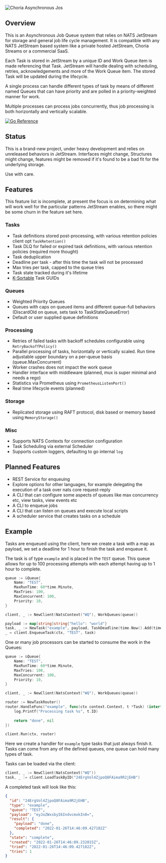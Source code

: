 ![Choria Asynchronous Jos](https://choria.io/async-logo-horizontal.png)

## Overview

This is an Asynchronous Job Queue system that relies on NATS JetStream for storage and general job life cycle management.
It is compatible with any NATS JetStream based system like a private hosted JetStream, Choria Streams or a commercial SaaS.

Each Task is stored in JetStream by a unique ID and Work Queue item is made referencing that Task. JetStream will handle
dealing with scheduling, retries, acknowledgements and more of the Work Queue item.  The stored Task will be updated
during the lifecycle.

A single process can handle different types of task by means of different named Queues that can have priority and are
polled in a priority-weighted manner for work.

Multiple processes can process jobs concurrently, thus job processing is both horizontally and vertically scalable.

[![Go Reference](https://pkg.go.dev/badge/github.com/choria-io/asyncjobs.svg)](https://pkg.go.dev/github.com/choria-io/asyncjobs)

## Status

This is a brand-new project, under heavy development and relies on unreleased behaviors in JetStream. Interfaces might change,
Structures might change, features might be removed if it's found to be a bad fit for the underlying storage.

Use with care.

## Features

This feature list is incomplete, at present the focus is on determining what will work well for the particular patterns
JetStream enables, so there might be some churn in the feature set here.

### Tasks

* Task definitions stored post-processing, with various retention policies client opt `TaskRetention()`
* Task DLQ for failed or expired task definitions, with various retention policies (required more thought)
* Task deduplication
* Deadline per task - after this time the task will not be processed
* Max tries per task, capped to the queue tries
* Task state tracked during it's lifetime
* [K-Sortable](https://github.com/segmentio/ksuid) Task GUIDs

### Queues

* Weighted Priority Queues
* Queues with caps on queued items and different queue-full behaviors (DiscardOld on queue, sets task to TaskStateQueueError)
* Default or user supplied queue definitions

### Processing

* Retries of failed tasks with backoff schedules configurable using `RetryBackoffPolicy()`
* Parallel processing of tasks, horizontally or vertically scaled. Run time adjustable upper boundary on a per-queue basis (queue.MaxConcurrent)
* Worker crashes does not impact the work queue
* Handler interface with middleware (planned, mux is super minimal and needs a rego)
* Statistics via Prometheus using `PrometheusListenPort()`
* Real time lifecycle events (planned)

### Storage

* Replicated storage using RAFT protocol, disk based or memory based using `MemoryStorage()`

### Misc

* Supports NATS Contexts for connection configuration
* Task Scheduling via external Scheduler
* Supports custom loggers, defaulting to go internal `log`

## Planned Features

* REST Service for enqueuing
* Explore options for other languages, for example delegating the execution of a task over nats core request-reply
* A CLI that can configure some aspects of queues like max concurrency etc, view tasks, view events etc
* A CLI to enqueue jobs
* A CLI that can listen on queues and execute local scripts
* A scheduler service that creates tasks on a schedule

## Example

Tasks are enqueued using the client, here we create a task with a map as payload, we set a deadline for 1 hour to 
finish the task and enqueue it.

The task is of type `example` and is placed in the `TEST` queue. This queue allows for up to 100 processing attempts
with each attempt having up to 1 hour to complete. 

```go
queue := &Queue{
	Name: "TEST",
	MaxRunTime: 60*time.Minute,
	MaxTries: 100,
	MaxConcurrent: 100,
	Priority: 10,
}

client, _ := NewClient(NatsContext("WQ"), WorkQueues(queue))

payload := map[string]string{"hello": "world"}
task, _ := NewTask("example", payload, TaskDeadline(time.Now().Add(time.Hour)))
_ = client.EnqueueTask(ctx, "TEST", task)
```

One or many job processors can be started to consume the work in the Queues:

```go
queue := &Queue{
	Name: "TEST",
	MaxRunTime: 60*time.Minute,
	MaxTries: 100,
	MaxConcurrent: 100,
	Priority: 10,
}

client, _ := NewClient(NatsContext("WQ"), WorkQueues(queue))

router := NewTaskRouter()
router.HandleFunc("example", func(ctx context.Context, t *Task) (interface{}, error) {
	log.Printf("Processing task %s", t.ID)
	
	return "done", nil
})

client.Run(ctx, router)
```

Here we create a handler for `example` type tasks that just always finish it. Tasks can come from any of the defined
queues, one queue can hold many types of task.

Tasks can be loaded via the client:

```go
client, _ := NewClient(NatsContext("WQ"))
task, _ := client.LoadTaskByID("24ErgVol4ZjpoQ8FAima9R2jEHB")
```

A completed task will look like this:

```json
{
  "id": "24ErgVol4ZjpoQ8FAima9R2jEHB",
  "type": "example",
  "queue": "TEST",
  "payload": "eyJoZWxsbyI6IndvcmxkIn0=",
  "result": {
    "payload": "done",
    "completed": "2022-01-26T14:46:09.427182Z"
  },
  "state": "complete",
  "created": "2022-01-26T14:46:09.232015Z",
  "tried": "2022-01-26T14:46:09.427182Z",
  "tries": 1
}
```
